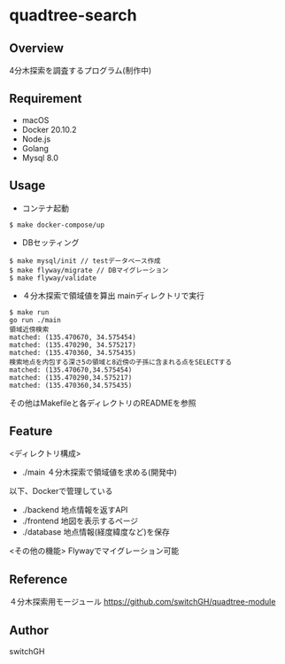 quadtree-search
===

## Overview
4分木探索を調査するプログラム(制作中)

## Requirement
- macOS
- Docker 20.10.2
- Node.js
- Golang
- Mysql 8.0

## Usage
- コンテナ起動
```
$ make docker-compose/up
```

- DBセッティング
```
$ make mysql/init // testデータベース作成
$ make flyway/migrate // DBマイグレーション
$ make flyway/validate
```

- ４分木探索で領域値を算出
mainディレクトリで実行
```
$ make run
go run ./main
領域近傍検索
matched: (135.470670, 34.575454)
matched: (135.470290, 34.575217)
matched: (135.470360, 34.575435)
検索地点を内包する深さ5の領域と8近傍の子孫に含まれる点をSELECTする
matched: (135.470670,34.575454)
matched: (135.470290,34.575217)
matched: (135.470360,34.575435)
```

その他はMakefileと各ディレクトリのREADMEを参照

## Feature
<ディレクトリ構成>
- ./main ４分木探索で領域値を求める(開発中)

以下、Dockerで管理している
- ./backend 地点情報を返すAPI
- ./frontend 地図を表示するページ
- ./database 地点情報(経度緯度など)を保存

<その他の機能>
Flywayでマイグレーション可能

## Reference
４分木探索用モージュール
https://github.com/switchGH/quadtree-module

## Author
switchGH
